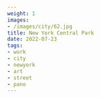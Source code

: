 ```yaml
---
weight: 1
images:
- /images/city/62.jpg
title: New York Central Park
date: 2022-07-23
tags:
- work
- city
- newyork
- art
- street
- pano
---
```

